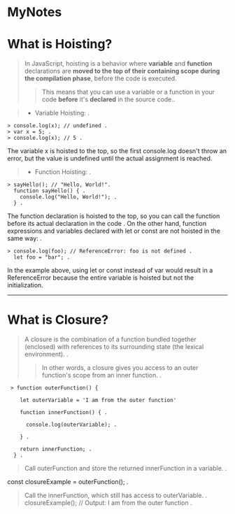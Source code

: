 # MyNotes
# What is Hoisting?
>In JavaScript, hoisting is a behavior where **variable** and **function** declarations are **moved to the top of their containing scope during the compilation phase**, before the code is executed. 
>>This means that you can use a variable or a function in your code **before** it's  **declared** in the source code..
 
>* Variable Hoisting: .

    > console.log(x); // undefined .
    > var x = 5; .
    > console.log(x); // 5 .
  The variable x is hoisted to the top, so the first console.log doesn't throw an error, but the value is undefined until the actual assignment is reached.

>* Function Hoisting: .

    > sayHello(); // "Hello, World!".
      function sayHello() { .
        console.log("Hello, World!"); .
      } .
  The function declaration is hoisted to the top, so you can call the function before its actual declaration in the code .
  On the other hand, function expressions and variables declared with let or const are not hoisted in the same way: .

    > console.log(foo); // ReferenceError: foo is not defined .
      let foo = "bar"; .
    
   In the example above, using let or const instead of var would result in a ReferenceError because the entire variable is hoisted but not the initialization.

-----------------------------------------------------------------------------------------
# What is Closure?
>A closure is the combination of a function bundled together (enclosed) with references to its surrounding state (the lexical environment). . 
>>In other words, a closure gives you access to an outer function's scope from an inner function. .


     > function outerFunction() {  

        let outerVariable = 'I am from the outer function'  

        function innerFunction() { .

          console.log(outerVariable); .

        } .

        return innerFunction; .
      } .

>Call outerFunction and store the returned innerFunction in a variable. .

const closureExample = outerFunction(); .

>Call the innerFunction, which still has access to outerVariable. .
closureExample(); // Output: I am from the outer function .





